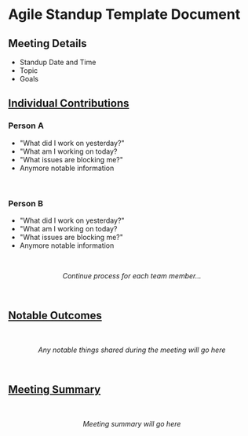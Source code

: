 # Agile Standup Template Document

## Meeting Details
- Standup Date and Time
- Topic
- Goals


## <ins>Individual Contributions</ins>

### Person A

- "What did I work on yesterday?"
- "What am I working on today?
- "What issues are blocking me?"
- Anymore notable information

<br>

### Person B

- "What did I work on yesterday?"
- "What am I working on today?
- "What issues are blocking me?"
- Anymore notable information

<br>

_<center>Continue process for each team member...</center>_

<br>

## <ins>Notable Outcomes</ins>
<br>

_<center>Any notable things shared during the meeting will go here</center>_

<br>

## <ins>Meeting Summary</ins>
<br>

_<center>Meeting summary will go here</center>_